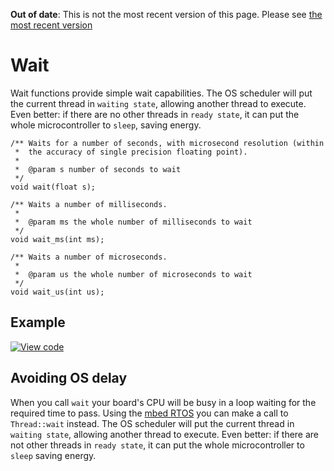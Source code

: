 <span class="warnings">**Out of date**: This is not the most recent version of this page. Please see [the most recent version](https://os.mbed.com/docs/latest/reference/wait.html)</span>
# Wait

Wait functions provide simple wait capabilities. The OS scheduler will put the current thread in ``waiting state``, allowing another thread to execute. Even better: if there are no other threads in ``ready state``, it can put the whole microcontroller to ``sleep``, saving energy.

```
/** Waits for a number of seconds, with microsecond resolution (within
 *  the accuracy of single precision floating point).
 *
 *  @param s number of seconds to wait
 */
void wait(float s);

/** Waits a number of milliseconds.
 *
 *  @param ms the whole number of milliseconds to wait
 */
void wait_ms(int ms);

/** Waits a number of microseconds.
 *
 *  @param us the whole number of microseconds to wait
 */
void wait_us(int us);
``` 

## Example

[![View code](https://www.mbed.com/embed/?url=https://developer.mbed.org/teams/mbed_example/code/wait_ex_1/)](https://developer.mbed.org/teams/mbed_example/code/wait_ex_1/file/7d249aa3d880/main.cpp)

## Avoiding OS delay

When you call ``wait`` your board's CPU will be busy in a loop waiting for the required time to pass. Using the [mbed RTOS](rtos.md) you can make a call to ``Thread::wait`` instead. The OS scheduler will put the current thread in ``waiting state``, allowing another thread to execute. Even better: if there are not other threads in ``ready state``, it can put the whole microcontroller to ``sleep`` saving energy.
